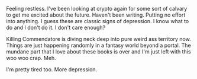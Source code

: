 Feeling restless. I've been looking at crypto again for some sort of calvary to get me excited about the future. Haven't been writing. Putting no effort into anything. I guess these are classic signs of depression. I know what to do and I don't do it. I don't care enough?

Killing Commendatore is diving neck deep into pure weird ass territory now. Things are just happening randomly in a fantasy world beyond a portal. The mundane part that I love about these books is over and I'm just left with this woo woo crap. Meh.

I'm pretty tired too. More depression.

